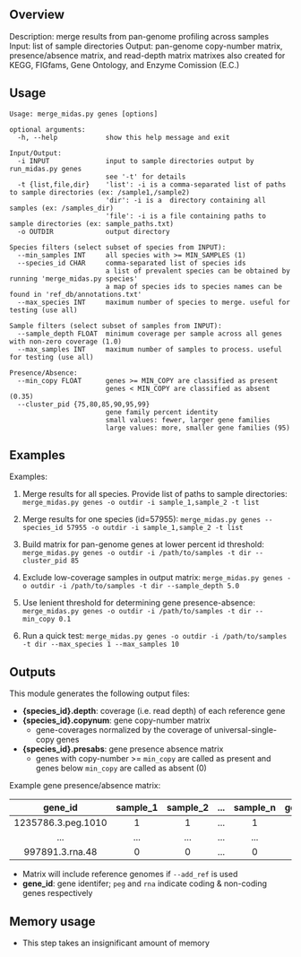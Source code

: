 ## Overview
Description: merge results from pan-genome profiling across samples
Input: list of sample directories
Output: pan-genome copy-number matrix, presence/absence matrix, and read-depth matrix
        matrixes also created for KEGG, FIGfams, Gene Ontology, and Enzyme Comission (E.C.)

## Usage
```
Usage: merge_midas.py genes [options]

optional arguments:
  -h, --help            show this help message and exit

Input/Output:
  -i INPUT              input to sample directories output by run_midas.py genes
                        see '-t' for details
  -t {list,file,dir}    'list': -i is a comma-separated list of paths to sample directories (ex: /sample1,/sample2)
                        'dir': -i is a  directory containing all samples (ex: /samples_dir)
                        'file': -i is a file containing paths to sample directories (ex: sample_paths.txt)
  -o OUTDIR             output directory

Species filters (select subset of species from INPUT):
  --min_samples INT     all species with >= MIN_SAMPLES (1)
  --species_id CHAR     comma-separated list of species ids
                        a list of prevalent species can be obtained by running 'merge_midas.py species'
                        a map of species ids to species names can be found in 'ref_db/annotations.txt'
  --max_species INT     maximum number of species to merge. useful for testing (use all)

Sample filters (select subset of samples from INPUT):
  --sample_depth FLOAT  minimum coverage per sample across all genes with non-zero coverage (1.0)
  --max_samples INT     maximum number of samples to process. useful for testing (use all)

Presence/Absence:
  --min_copy FLOAT      genes >= MIN_COPY are classified as present
                        genes < MIN_COPY are classified as absent (0.35)
  --cluster_pid {75,80,85,90,95,99}
                        gene family percent identity
                        small values: fewer, larger gene families
                        large values: more, smaller gene families (95)
```

## Examples

Examples:
1) Merge results for all species. Provide list of paths to sample directories:
`merge_midas.py genes -o outdir -i sample_1,sample_2 -t list`

2) Merge results for one species (id=57955):
`merge_midas.py genes --species_id 57955 -o outdir -i sample_1,sample_2 -t list`

3) Build matrix for pan-genome genes at lower percent id threshold:
`merge_midas.py genes -o outdir -i /path/to/samples -t dir --cluster_pid 85`

4) Exclude low-coverage samples in output matrix:
`merge_midas.py genes -o outdir -i /path/to/samples -t dir --sample_depth 5.0`

5) Use lenient threshold for determining gene presence-absence:
`merge_midas.py genes -o outdir -i /path/to/samples -t dir --min_copy 0.1`

6) Run a quick test:
`merge_midas.py genes -o outdir -i /path/to/samples -t dir --max_species 1 --max_samples 10`


## Outputs
This module generates the following output files:

* **{species_id}.depth**: coverage (i.e. read depth) of each reference gene
* **{species_id}.copynum**: gene copy-number matrix 
  * gene-coverages normalized by the coverage of universal-single-copy genes
* **{species_id}.presabs**: gene presence absence matrix 
  * genes with copy-number >= `min_copy` are called as present and genes below `min_copy` are called as absent (0)


Example gene presence/absence matrix:

| gene_id | sample_1 | sample_2 | ...  | sample_n | genome_1 | ...  | genome_n |
| :----------:|:-------: | :-------:| :--: | :-------:| :-------:| :--: | :-------:|
| 1235786.3.peg.1010       | 1      | 1      | ...  | 1      | 1      | ...  | 1      |
| ...         | ...      | ...      | ...  | ...      | ...      | ...  | ...      |
| 997891.3.rna.48       | 0      | 0      | ...  | 0      | 1      | ...  | 0      |

* Matrix will include reference genomes if `--add_ref` is used
* **gene_id**: gene identifer; `peg` and `rna` indicate coding & non-coding genes respectively

## Memory usage  
* This step takes an insignificant amount of memory


